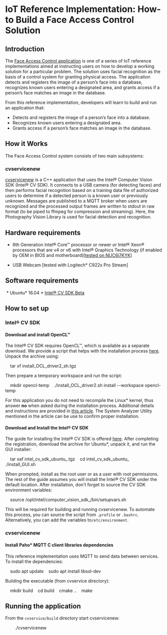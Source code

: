 # IoT Reference Implementation: How-to Build a Face Access Control Solution
## Introduction

The [Face Access Control application](https://github.com/intel-iot-devkit/reference-implementation/edit/master/face-access-control/) is one of a series of IoT reference implementations aimed at instructing users on how to develop a working solution for a particular problem. The solution uses facial recognition as the basis of a control system for granting physical access. The application detects and registers the image of a person’s face into a database, recognizes known users entering a designated area, and grants access if a person’s face matches an image in the database.

From this reference implementation, developers will learn to build and run an application that: 
* Detects and registers the image of a person’s face into a database. 
* Recognizes known users entering a designated area. 
* Grants access if a person’s face matches an image in the database.

## How it Works
The Face Access Control system consists of two main subsystems:

### cvservicenew 
[cvservicenew](./cvservice/build/cvservicenew) is a C++ application that uses the Intel® Computer Vision SDK (Intel® CV SDK). It connects to a USB camera (for detecting faces) and then performs facial recognition based on a training data file of authorized users to determine if a detected person is a known user or previously unknown. Messages are published to a MQTT broker when users are recognized and the processed output frames are written to stdout in raw format (to be piped to ffmpeg for compression and streaming). Here, the Photography Vision Library is used for facial detection and recognition.

## Hardware requirements
* 6th Generation Intel® Core™ processor or newer *or* Intel® Xeon® processors that are v4 or v6 with Intel® Graphics Technology (if enabled by OEM in BIOS and motherboard)[[tested on NUC6i7KYK](https://www.intel.com/content/www/us/en/products/boards-kits/nuc/kits/nuc6i7kyk.html)] 

* USB Webcam [tested with Logitech\* C922x Pro Stream]

## Software requirements
 * Ubuntu\* 16.04 * [Intel® CV SDK Beta](https://software.intel.com/en-us/computer-vision-sdk)

## How to set up
### Intel® CV SDK
#### Download and install OpenCL™
The Intel® CV SDK requires OpenCL™, which is available as a separate download. We provide a script that helps with the installation process [here](https://software.intel.com/file/593325/download). Unpack the archive using:

    tar xf install_OCL_driver2_sh.tgz

Then prepare a temporary workspace and run the script:

    mkdir opencl-temp    ./install_OCL_driver2.sh install --workspace opencl-temp

For this application you do not need to recompile the Linux\* kernel, thus answer **no** when asked during the installation process. Additional details and instructions are provided in [this article](https://software.intel.com/articles/sdk-for-opencl-gsg). The System Analyzer Utility mentioned in the article can be use to confirm proper installation.

#### Download and Install the Intel® CV SDK
The guide for installing the Intel® CV SDK is offered [here](https://software.intel.com/en-us/cvsdk-quickstartguide-installing-intel-computer-vision-sdk). After completing the registration, download the archive for Ubuntu\*, unpack it, and run the GUI installer:

    tar xaf intel_cv_sdk_ubuntu_<version>.tgz    cd intel_cv_sdk_ubuntu_<version>    ./install_GUI.sh

When prompted, install as the root user or as a user with root permissions. The rest of the guide assumes you will install the Intel® CV SDK under the default location.
After installation, don't forget to source the CV SDK environment variables:

    source /opt/intel/computer_vision_sdk_<version>/bin/setupvars.sh

This will be required for building and running cvservicenew. To automate this process, you can source the script from `.profile` or `.bashrc`. Alternatively, you can add the variables to`/etc/environment`.

### cvservicenew
#### Install Paho\* MQTT C client libraries dependencies
This reference implementation uses MQTT to send data between services. To install the dependencies:

    sudo apt update    sudo apt install libssl-dev

Building the executable (from cvservice directory):

    mkdir build    cd build    cmake ..    make

## Running the application
From the `cvservice/build` directory start cvservicenew:

        ./cvservicenew
